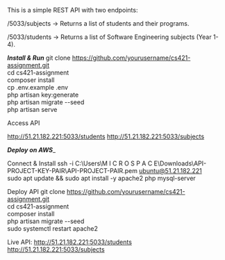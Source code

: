 This is a simple  REST API with two endpoints:

/5033/subjects → Returns a list of students and their programs.

/5033/students → Returns a list of Software Engineering subjects (Year 1-4).

_**Install & Run**_
git clone https://github.com/yourusername/cs421-assignment.git  
cd cs421-assignment  
composer install  
cp .env.example .env  
php artisan key:generate  
php artisan migrate --seed  
php artisan serve 

Access API

http://51.21.182.221:5033/students
http://51.21.182.221:5033/subjects

_**Deploy on AWS**__

Connect & Install
ssh -i C:\Users\M I C R O S P A C E\Downloads\API-PROJECT-KEY-PAIR\API-PROJECT-PAIR.pem ubuntu@51.21.182.221  
sudo apt update && sudo apt install -y apache2 php mysql-server  

Deploy API
git clone https://github.com/yourusername/cs421-assignment.git  
cd cs421-assignment  
composer install  
php artisan migrate --seed  
sudo systemctl restart apache2  

Live API:
http://51.21.182.221:5033/students
http://51.21.182.221:5033/subjects

 
 

